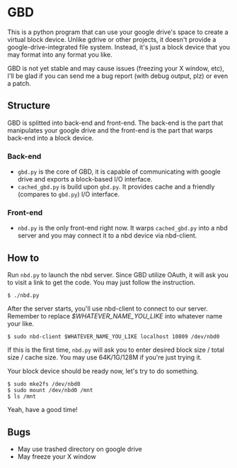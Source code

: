 # GBD

This is a python program that can use your google drive's space to create a virtual block device.
Unlike gdrive or other projects, it doesn't provide a google-drive-integrated file system. Instead, it's just a block device that you may format into any format you like.

GBD is not yet stable and may cause issues (freezing your X window, etc), I'll be glad if you can send me a bug report (with debug output, plz) or even a patch.

## Structure

GBD is splitted into back-end and front-end.
The back-end is the part that manipulates your google drive and the front-end is the part that warps back-end into a block device.

### Back-end

* `gbd.py` is the core of GBD, it is capable of communicating with google drive and exports a block-based I/O interface.
* `cached_gbd.py` is build upon `gbd.py`. It provides cache and a friendly (compares to `gbd.py`) I/O interface.

### Front-end

* `nbd.py` is the only front-end right now. It warps `cached_gbd.py` into a nbd server and you may connect it to a nbd device via nbd-client.

## How to

Run `nbd.py` to launch the nbd server. Since GBD utilize OAuth, it will ask you to visit a link to get the code. You may just follow the instruction.

```
$ ./nbd.py
```

After the server starts, you'll use nbd-client to connect to our server. Remember to replace *$WHATEVER_NAME_YOU_LIKE* into whatever name your like.

```
$ sudo nbd-client $WHATEVER_NAME_YOU_LIKE localhost 10809 /dev/nbd0
```

If this is the first time, `nbd.py` will ask you to enter desired block size / total size / cache size. You may use 64K/1G/128M if you're just trying it.

Your block device should be ready now, let's try to do something.

```
$ sudo mke2fs /dev/nbd0
$ sudo mount /dev/nbd0 /mnt
$ ls /mnt
```

Yeah, have a good time!

## Bugs

* May use trashed directory on google drive
* May freeze your X window
